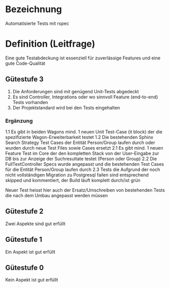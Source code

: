 # Bezeichnung
Automatisierte Tests mit rspec

# Definition (Leitfrage)
Eine gute Testabdeckung ist essenziell für zuverlässige Features und eine gute Code-Qualität

## Gütestufe 3
1. Die Anforderungen sind mit genügend Unit-Tests abgedeckt
2. Es sind Controller, Integrations oder wo sinnvoll Feature (end-to-end) Tests vorhanden
3. Der Projektstandard wird bei den Tests eingehalten

### Ergänzung
1.1 Es gibt in beiden Wagons mind. 1 neuen Unit Test-Case (it block) der die spezifizierte Wagon-Erweiterbarkeit testet
1.2 Die bestehenden Sphinx Search Strategy Test Cases der Entität Person/Group laufen durch oder wurden durch neue Test Files sowie Cases ersetzt
2.1 Es gibt mind. 1 neuen Feature Test im Core der den kompletten Stack von der User-Eingabe zur DB bis zur Anzeige der Suchresultate testet (Person oder Group)
2.2 Die FullTextController Specs wurde angepasst und die bestehenden Test Cases für die Entität Person/Group laufen durch
2.3 Tests die Aufgrund der noch nicht vollständigen Migration zu Postgresql failen sind entsprechend skipped und kommentiert, der Build läuft komplett durch/ist grün

Neuer Test heisst hier auch der Ersatz/Umschreiben von bestehenden Tests die nach dem Umbau angepasst werden müssen

## Gütestufe 2
Zwei Aspekte sind gut erfüllt

## Gütestufe 1
Ein Aspekt ist gut erfüllt

## Gütestufe 0
Kein Aspekt ist gut erfüllt
